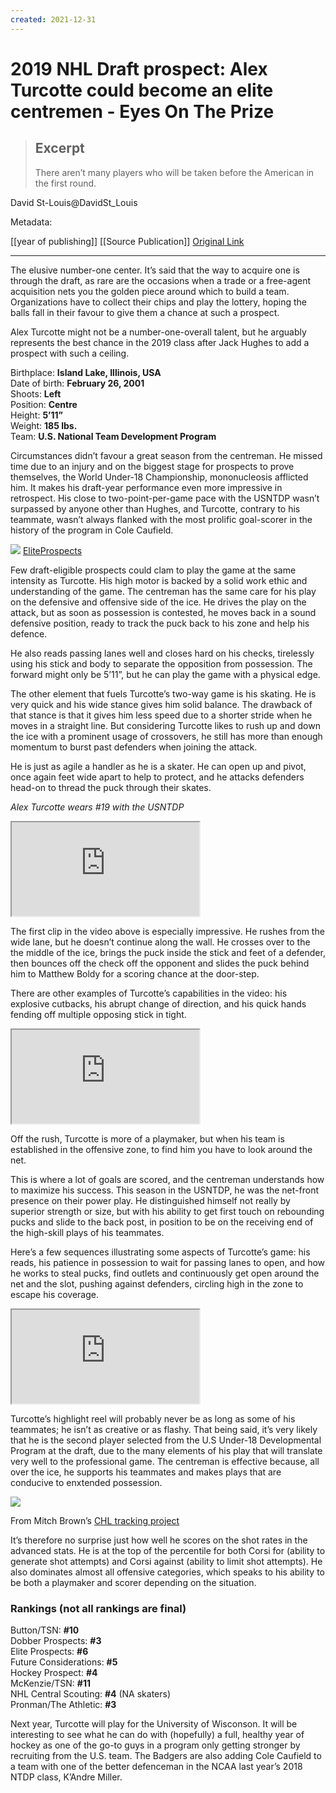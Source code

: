 ```yaml
---
created: 2021-12-31
---
```


# 2019 NHL Draft prospect: Alex Turcotte could become an elite centremen - Eyes On The Prize

> ## Excerpt
> There aren’t many players who will be taken before the American in the first round.

David St-Louis@DavidSt_Louis

Metadata: 

[[year of publishing]]
[[Source Publication]]
[Original Link](https://www.habseyesontheprize.com/nhl-entry-draft-picks-2019/2019/6/14/18663582/alex-turcotte-2019-nhl-draft-prospect-profile-video-highlights-stats-scouting-report-analysis)

---
The elusive number-one center. It’s said that the way to acquire one is through the draft, as rare are the occasions when a trade or a free-agent acquisition nets you the golden piece around which to build a team. Organizations have to collect their chips and play the lottery, hoping the balls fall in their favour to give them a chance at such a prospect.

Alex Turcotte might not be a number-one-overall talent, but he arguably represents the best chance in the 2019 class after Jack Hughes to add a prospect with such a ceiling.

Birthplace: **Island Lake, Illinois, USA**  
Date of birth: **February 26, 2001**  
Shoots: **Left**  
Position: **Centre**  
Height: **5’11”**  
Weight: **185 lbs.**  
Team: **U.S. National Team Development Program**

Circumstances didn’t favour a great season from the centreman. He missed time due to an injury and on the biggest stage for prospects to prove themselves, the World Under-18 Championship, mononucleosis afflicted him. It makes his draft-year performance even more impressive in retrospect. His close to two-point-per-game pace with the USNTDP wasn’t surpassed by anyone other than Hughes, and Turcotte, contrary to his teammate, wasn’t always flanked with the most prolific goal-scorer in the history of the program in Cole Caufield.

 ![](https://cdn.vox-cdn.com/thumbor/a7E2PRhZvD0dKos8oby6ThXHal4=/0x0:554x403/1200x0/filters:focal(0x0:554x403):no_upscale()/cdn.vox-cdn.com/uploads/chorus_asset/file/16343957/Screenshot_2019_06_14_Alex_Turcotte_at_eliteprospects_com.png) [EliteProspects](https://www.eliteprospects.com/player/290043/alex-turcotte) 

Few draft-eligible prospects could clam to play the game at the same intensity as Turcotte. His high motor is backed by a solid work ethic and understanding of the game. The centreman has the same care for his play on the defensive and offensive side of the ice. He drives the play on the attack, but as soon as possession is contested, he moves back in a sound defensive position, ready to track the puck back to his zone and help his defence.

He also reads passing lanes well and closes hard on his checks, tirelessly using his stick and body to separate the opposition from possession. The forward might only be 5’11”, but he can play the game with a physical edge.

The other element that fuels Turcotte’s two-way game is his skating. He is very quick and his wide stance gives him solid balance. The drawback of that stance is that it gives him less speed due to a shorter stride when he moves in a straight line. But considering Turcotte likes to rush up and down the ice with a prominent usage of crossovers, he still has more than enough momentum to burst past defenders when joining the attack.

He is just as agile a handler as he is a skater. He can open up and pivot, once again feet wide apart to help to protect, and he attacks defenders head-on to thread the puck through their skates.

_Alex Turcotte wears #19 with the USNTDP_

<iframe src="https://www.youtube.com/embed/54l2wrSFvFY?rel=0" allowfullscreen="" scrolling="no" allow="autoplay; encrypted-media"></iframe>

The first clip in the video above is especially impressive. He rushes from the wide lane, but he doesn’t continue along the wall. He crosses over to the the middle of the ice, brings the puck inside the stick and feet of a defender, then bounces off the check off the opponent and slides the puck behind him to Matthew Boldy for a scoring chance at the door-step.

There are other examples of Turcotte’s capabilities in the video: his explosive cutbacks, his abrupt change of direction, and his quick hands fending off multiple opposing stick in tight.

<iframe src="https://www.youtube.com/embed/OKaYcGScxsg?rel=0" allowfullscreen="" scrolling="no" allow="autoplay; encrypted-media"></iframe>

Off the rush, Turcotte is more of a playmaker, but when his team is established in the offensive zone, to find him you have to look around the net.

This is where a lot of goals are scored, and the centreman understands how to maximize his success. This season in the USNTDP, he was the net-front presence on their power play. He distinguished himself not really by superior strength or size, but with his ability to get first touch on rebounding pucks and slide to the back post, in position to be on the receiving end of the high-skill plays of his teammates.

Here’s a few sequences illustrating some aspects of Turcotte’s game: his reads, his patience in possession to wait for passing lanes to open, and how he works to steal pucks, find outlets and continuously get open around the net and the slot, pushing against defenders, circling high in the zone to escape his coverage.

<iframe src="https://www.youtube.com/embed/SO_JvLulm_k?rel=0" allowfullscreen="" scrolling="no" allow="autoplay; encrypted-media"></iframe>

Turcotte’s highlight reel will probably never be as long as some of his teammates; he isn’t as creative or as flashy. That being said, it’s very likely that he is the second player selected from the U.S Under-18 Developmental Program at the draft, due to the many elements of his play that will translate very well to the professional game. The centreman is effective because, all over the ice, he supports his teammates and makes plays that are conducive to enxtended possession.

 ![](https://cdn.vox-cdn.com/thumbor/vuktPCcjQTvpWo9WftuoPhOGzLk=/0x0:470x482/1200x0/filters:focal(0x0:470x482):no_upscale()/cdn.vox-cdn.com/uploads/chorus_asset/file/16336849/1.png) 

From Mitch Brown’s [CHL tracking project](https://patreon.com/user?u=13951676)

It’s therefore no surprise just how well he scores on the shot rates in the advanced stats. He is at the top of the percentile for both Corsi for (ability to generate shot attempts) and Corsi against (ability to limit shot attempts). He also dominates almost all offensive categories, which speaks to his ability to be both a playmaker and scorer depending on the situation.

### Rankings (not all rankings are final)

Button/TSN: **#10**  
Dobber Prospects: **#3**  
Elite Prospects: **#6**  
Future Considerations: **#5**  
Hockey Prospect: **#4**  
McKenzie/TSN: **#11**  
NHL Central Scouting: **#4** (NA skaters)  
Pronman/The Athletic: **#3**

Next year, Turcotte will play for the University of Wisconson. It will be interesting to see what he can do with (hopefully) a full, healthy year of hockey as one of the go-to guys in a program only getting stronger by recruiting from the U.S. team. The Badgers are also adding Cole Caufield to a team with one of the better defenceman in the NCAA last year’s 2018 NTDP class, K’Andre Miller.
